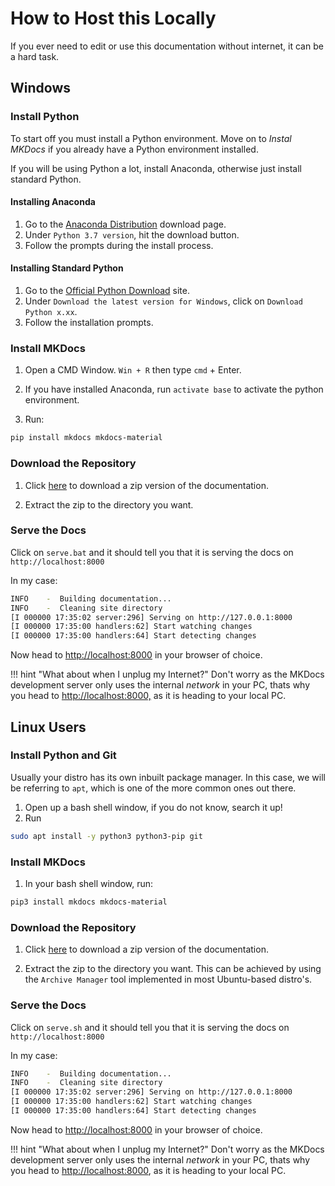 # How to Host this Locally

If you ever need to edit or use this documentation without internet, it can be a hard task.

## Windows

### Install Python

To start off you must install a Python environment. Move on to *Instal MKDocs* if you already have a Python environment installed.

If you will be using Python a lot, install Anaconda, otherwise just install standard Python.

#### Installing Anaconda

1. Go to the [Anaconda Distribution](https://www.anaconda.com/distribution/#windows) download page.
2. Under `Python 3.7 version`, hit the download button.
3. Follow the prompts during the install process.

#### Installing Standard Python

1. Go to the [Official Python Download](https://www.python.org/downloads/) site.
2. Under `Download the latest version for Windows`, click on `Download Python x.xx`.
3. Follow the installation prompts.

### Install MKDocs

1. Open a CMD Window. `Win + R` then type `cmd` + Enter.

2. If you have installed Anaconda, run `activate base` to activate the python environment.

3. Run:

```bash
pip install mkdocs mkdocs-material
```

### Download the Repository

1. Click [here](https://github.com/kevdagoat/hack-technicolor/archive/master.zip) to download a zip version of the documentation.

2. Extract the zip to the directory you want.

### Serve the Docs

Click on `serve.bat` and it should tell you that it is serving the docs on `http://localhost:8000`

In my case:

```bash
INFO    -  Building documentation...
INFO    -  Cleaning site directory
[I 000000 17:35:02 server:296] Serving on http://127.0.0.1:8000
[I 000000 17:35:00 handlers:62] Start watching changes
[I 000000 17:35:00 handlers:64] Start detecting changes
```

Now head to <http://localhost:8000> in your browser of choice.

!!! hint "What about when I unplug my Internet?"
    Don't worry as the MKDocs development server only uses the internal *network* in your PC, thats why you head to <http://localhost:8000,> as it is heading to your local PC.

## Linux Users

### Install Python and Git

Usually your distro has its own inbuilt package manager. In this case, we will be referring to `apt`, which is one of the more common ones out there.

1. Open up a bash shell window, if you do not know, search it up!
2. Run

```bash
sudo apt install -y python3 python3-pip git
```

### Install MKDocs

1. In your bash shell window, run:

```bash
pip3 install mkdocs mkdocs-material
```

### Download the Repository

1. Click [here](https://github.com/kevdagoat/hack-technicolor/archive/master.zip) to download a zip version of the documentation.

2. Extract the zip to the directory you want. This can be achieved by using the `Archive Manager` tool implemented in most Ubuntu-based distro's.

### Serve the Docs

Click on `serve.sh` and it should tell you that it is serving the docs on `http://localhost:8000`

In my case:

```bash
INFO    -  Building documentation...
INFO    -  Cleaning site directory
[I 000000 17:35:02 server:296] Serving on http://127.0.0.1:8000
[I 000000 17:35:00 handlers:62] Start watching changes
[I 000000 17:35:00 handlers:64] Start detecting changes
```

Now head to <http://localhost:8000> in your browser of choice.

!!! hint "What about when I unplug my Internet?"
    Don't worry as the MKDocs development server only uses the internal *network* in your PC, thats why you head to <http://localhost:8000>, as it is heading to your local PC.
